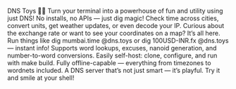 DNS Toys 🧸✨
Turn your terminal into a powerhouse of fun and utility using just DNS!
No installs, no APIs — just dig magic!
Check time across cities, convert units, get weather updates, or even decode your IP.
Curious about the exchange rate or want to see your coordinates on a map? It’s all here.
Run things like dig mumbai.time @dns.toys or dig 100USD-INR.fx @dns.toys — instant info!
Supports word lookups, excuses, nanoid generation, and number-to-word conversions.
Easily self-host: clone, configure, and run with make build.
Fully offline-capable — everything from timezones to wordnets included.
A DNS server that’s not just smart — it’s playful. Try it and smile at your shell!
